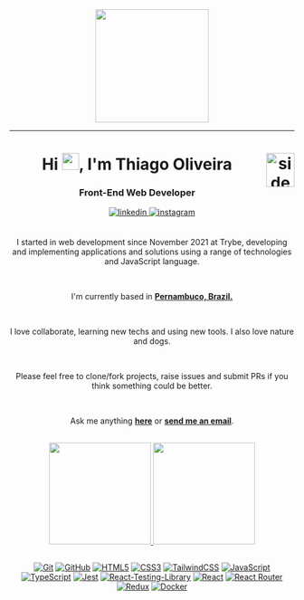 <div align="center">
<a href="https://github.com/thiagolvr"><img src="https://github.com/thiagolvr/thiagolvr/raw/master/cover-thiago.png" height="200"/></a>

<hr>
<h1 align="center">Hi <img src="https://github.com/thiagolvr/thiagolvr/raw/master/hi.gif" width="30px">, I'm Thiago Oliveira
<a href="https://github.com/thiagolvr"><img align="right" width=50px height=60px alt="side_sticker" src="https://media.giphy.com/media/TEnXkcsHrP4YedChhA/giphy.gif" /></a>
</h1>

<h3 align="center">Front-End Web Developer</h3>

<a href="https://linkedin.com/in/thiagolvr" target="_blank">
<img src=https://img.shields.io/badge/linkedin-%2300acee.svg?color=405DE6&style=for-the-badge&logo=linkedin&logoColor=white alt=linkedin style="margin-bottom: 5px;" />
</a>
<a href="https://instagram.com/_thiagolvr" target="_blank">
<img src=https://img.shields.io/badge/instagram-%ff5851db.svg?color=C13584&style=for-the-badge&logo=instagram&logoColor=white alt=instagram style="margin-bottom: 5px;" />
</a>

<br />
<br />

I started in web development since November 2021 at Trybe, developing and implementing applications and solutions using a range of technologies and JavaScript language.

<br />

I'm currently based in **[Pernambuco, Brazil.](https://www.google.com/maps/place/Pernambuco/@-6.6437599,-36.8682613,6z/data=!3m1!4b1!4m5!3m4!1s0x7007c9d931c86c5:0x1de0196a93401726!8m2!3d-8.8137173!4d-36.954107)**

<br />

I love collaborate, learning new techs and using new tools. I also love nature and dogs.

<br />

Please feel free to clone/fork projects, raise issues and submit PRs if you think something could be better.<br />

<br />

Ask me anything **[here](https://github.com/thiagolvr/thiagolvr/issues/new)** or <a href="mailto:thiago_marcos_@hotmail.com"><b>send me an email</b></a>.


##

<a href="https://github.com/thiagolvr">
<div>
<img height="180em" src="https://github-readme-stats.vercel.app/api?username=thiagolvr&show_icons=true&count_private=true&line_height=20&title_color=7A7ADB&icon_color=2234AE&text_color=D3D3D3&bg_color=0,000000,130F40"/>
<img height="180em" src="https://github-readme-stats.vercel.app/api/top-langs/?username=thiagolvr&langs_count=7&layout=compact&line_height=20&title_color=7A7ADB&icon_color=2234AE&text_color=D3D3D3&bg_color=0,000000,130F40"/>
</div>
</a>
 
## 

<a href="https://github.com/thiagolvr">![Git](https://img.shields.io/badge/git-%23F05033.svg?style=for-the-badge&logo=git&logoColor=white)<a/>
<a href="https://github.com/thiagolvr">![GitHub](https://img.shields.io/badge/github-%23121011.svg?style=for-the-badge&logo=github&logoColor=white)<a/>
<a href="https://github.com/thiagolvr">![HTML5](https://img.shields.io/badge/html5-%23E34F26.svg?style=for-the-badge&logo=html5&logoColor=white)<a/>
<a href="https://github.com/thiagolvr">![CSS3](https://img.shields.io/badge/css3-%231572B6.svg?style=for-the-badge&logo=css3&logoColor=white)<a/>
<a href="https://github.com/thiagolvr">![TailwindCSS](https://img.shields.io/badge/Tailwind_CSS-38B2AC?style=for-the-badge&logo=tailwind-css&logoColor=white)<a/>
<a href="https://github.com/thiagolvr">![JavaScript](https://img.shields.io/badge/javascript-%23323330.svg?style=for-the-badge&logo=javascript&logoColor=%23F7DF1E)<a/>
 <a href="https://github.com/thiagolvr">![TypeScript](https://img.shields.io/badge/TypeScript-007ACC?style=for-the-badge&logo=typescript&logoColor=white)<a/>
<a href="https://github.com/thiagolvr">![Jest](https://img.shields.io/badge/-jest-%23C21325?style=for-the-badge&logo=jest&logoColor=white)<a/>
<a href="https://github.com/thiagolvr">![React-Testing-Library](https://img.shields.io/badge/testing%20library-323330?style=for-the-badge&logo=testing-library&logoColor=red)<a/>
<a href="https://github.com/thiagolvr">![React](https://img.shields.io/badge/react-%2320232a.svg?style=for-the-badge&logo=react&logoColor=%2361DAFB)<a/>
<a href="https://github.com/thiagolvr">![React Router](https://img.shields.io/badge/React_Router-CA4245?style=for-the-badge&logo=react-router&logoColor=white)<a/>
<a href="https://github.com/thiagolvr">![Redux](https://img.shields.io/badge/redux-%23593d88.svg?style=for-the-badge&logo=redux&logoColor=white)<a/>
<a href="https://github.com/thiagolvr">![Docker](https://img.shields.io/badge/docker-%230db7ed.svg?style=for-the-badge&logo=docker&logoColor=white)<a/>

</div>
